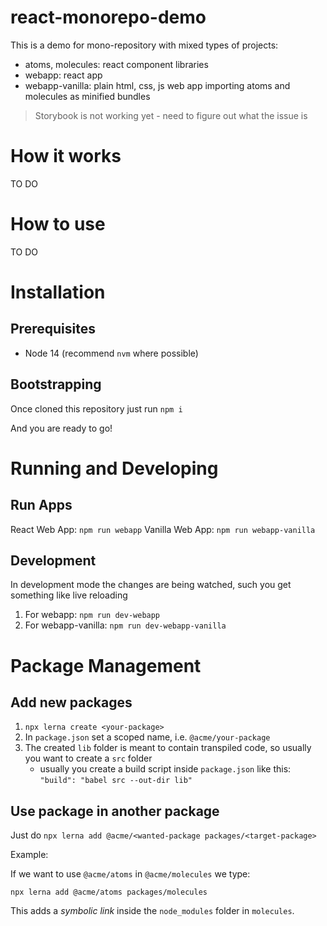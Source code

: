 # react-monorepo-demo
This is a demo for mono-repository with mixed types of projects:

- atoms, molecules: react component libraries
- webapp: react app
- webapp-vanilla: plain html, css, js web app importing atoms and molecules as minified bundles

> Storybook is not working yet - need to figure out what the issue is

# How it works

TO DO

# How to use

TO DO

# Installation

## Prerequisites
 
- Node 14 (recommend `nvm` where possible)

## Bootstrapping

Once cloned this repository just run `npm i`
 
And you are ready to go!

# Running and Developing

## Run Apps

React Web App: `npm run webapp`
Vanilla Web App: `npm run webapp-vanilla`

## Development

In development mode the changes are being watched, such you get something like live reloading

1. For webapp: `npm run dev-webapp`
2. For webapp-vanilla: `npm run dev-webapp-vanilla`

# Package Management

## Add new packages

1. `npx lerna create <your-package>`
2. In `package.json` set a scoped name, i.e. `@acme/your-package`
3. The created `lib` folder is meant to contain transpiled code, so usually you want to create a `src` folder
    - usually you create a build script inside `package.json` like this:
      `"build": "babel src --out-dir lib"`
      

## Use package in another package

Just do `npx lerna add @acme/<wanted-package packages/<target-package>`

Example:

If we want to use `@acme/atoms` in `@acme/molecules` we type:

`npx lerna add @acme/atoms packages/molecules`

This adds a _symbolic link_ inside the `node_modules` folder in `molecules`.

